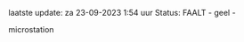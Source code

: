 laatste update: 
za 23-09-2023  1:54   uur 
Status: FAALT - geel - 
<div class="service Y">microstation</div>